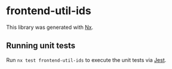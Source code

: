 # frontend-util-ids

This library was generated with [Nx](https://nx.dev).

## Running unit tests

Run `nx test frontend-util-ids` to execute the unit tests via [Jest](https://jestjs.io).
